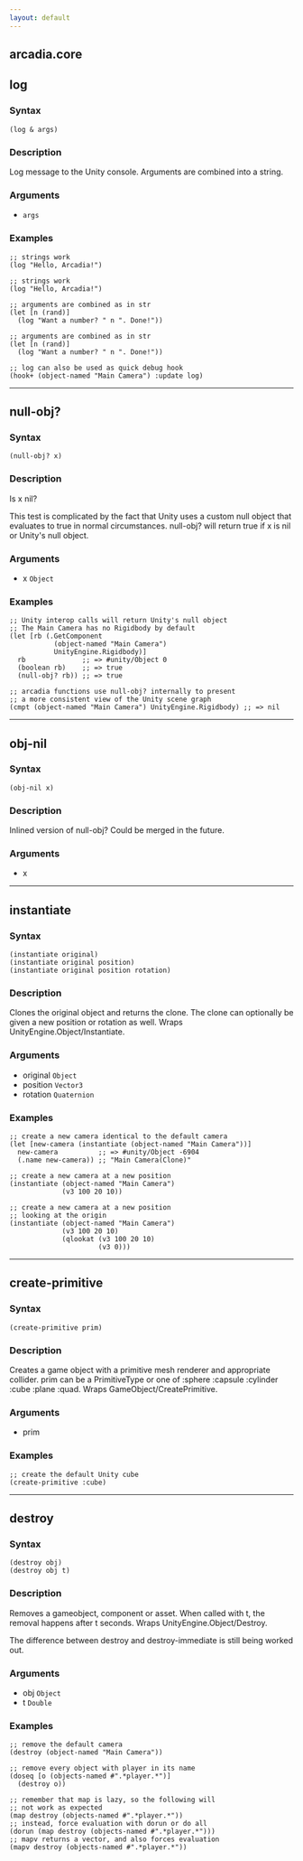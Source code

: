 ```yaml
---
layout: default
---
```


## arcadia.core

## log

### Syntax
`(log & args)`

### Description
Log message to the Unity console. Arguments are combined into a string.

### Arguments
* `args`

### Examples
```
;; strings work
(log "Hello, Arcadia!")
```

```
;; strings work
(log "Hello, Arcadia!")
```

```
;; arguments are combined as in str
(let [n (rand)]
  (log "Want a number? " n ". Done!"))
```

```
;; arguments are combined as in str
(let [n (rand)]
  (log "Want a number? " n ". Done!"))
```

```
;; log can also be used as quick debug hook
(hook+ (object-named "Main Camera") :update log)
```

---

## null-obj?

### Syntax
`(null-obj? x)`

### Description
Is x nil?

This test is complicated by the fact that Unity uses a custom null object that evaluates to true in normal circumstances. null-obj? will return true if x is nil or Unity's null object.


### Arguments
* x `Object`

### Examples

```
;; Unity interop calls will return Unity's null object
;; The Main Camera has no Rigidbody by default
(let [rb (.GetComponent
           (object-named "Main Camera")
           UnityEngine.Rigidbody)]
  rb              ;; => #unity/Object 0
  (boolean rb)    ;; => true
  (null-obj? rb)) ;; => true
```

```
;; arcadia functions use null-obj? internally to present
;; a more consistent view of the Unity scene graph
(cmpt (object-named "Main Camera") UnityEngine.Rigidbody) ;; => nil
```

---

## obj-nil

### Syntax
`(obj-nil x)`

### Description
Inlined version of null-obj? Could be merged in the future.

### Arguments
* x

---

## instantiate

### Syntax
`(instantiate original)`  
`(instantiate original position)`  
`(instantiate original position rotation)`

### Description
Clones the original object and returns the clone. The clone can optionally be given a new position or rotation as well. Wraps UnityEngine.Object/Instantiate.


### Arguments
* original `Object`
* position `Vector3`
* rotation `Quaternion`

### Examples
```
;; create a new camera identical to the default camera   
(let [new-camera (instantiate (object-named "Main Camera"))]
  new-camera          ;; => #unity/Object -6904
  (.name new-camera)) ;; "Main Camera(Clone)"
```

```
;; create a new camera at a new position
(instantiate (object-named "Main Camera")
             (v3 100 20 10))
```

```
;; create a new camera at a new position
;; looking at the origin
(instantiate (object-named "Main Camera")
             (v3 100 20 10)
             (qlookat (v3 100 20 10)
                      (v3 0)))
```

---

## create-primitive

### Syntax
`(create-primitive prim)`

### Description
Creates a game object with a primitive mesh renderer and appropriate collider. prim can be a PrimitiveType or one of :sphere :capsule :cylinder :cube :plane :quad. Wraps GameObject/CreatePrimitive.

### Arguments
* prim

### Examples
```
;; create the default Unity cube
(create-primitive :cube)
```

---

## destroy

### Syntax
`(destroy obj)`  
`(destroy obj t)`  

### Description
Removes a gameobject, component or asset. When called with t, the removal happens after t seconds. Wraps UnityEngine.Object/Destroy.

The difference between destroy and destroy-immediate is still being worked out.


### Arguments
* obj `Object`
* t `Double`

### Examples
```
;; remove the default camera
(destroy (object-named "Main Camera"))
```

```
;; remove every object with player in its name
(doseq [o (objects-named #".*player.*")]
  (destroy o))
```

```
;; remember that map is lazy, so the following will
;; not work as expected
(map destroy (objects-named #".*player.*"))
;; instead, force evaluation with dorun or do all
(dorun (map destroy (objects-named #".*player.*")))
;; mapv returns a vector, and also forces evaluation
(mapv destroy (objects-named #".*player.*"))
```